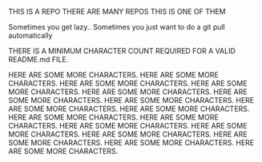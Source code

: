 THIS IS A REPO
THERE ARE MANY REPOS
THIS IS ONE OF THEM

Sometimes you get lazy.. Sometimes you just want to do a git pull automatically

THERE IS A MINIMUM CHARACTER COUNT REQUIRED FOR A VALID README.md FILE.


HERE ARE SOME MORE CHARACTERS.
HERE ARE SOME MORE CHARACTERS.
HERE ARE SOME MORE CHARACTERS.
HERE ARE SOME MORE CHARACTERS.
HERE ARE SOME MORE CHARACTERS.
HERE ARE SOME MORE CHARACTERS.
HERE ARE SOME MORE CHARACTERS.
HERE ARE SOME MORE CHARACTERS.
HERE ARE SOME MORE CHARACTERS.
HERE ARE SOME MORE CHARACTERS.
HERE ARE SOME MORE CHARACTERS.
HERE ARE SOME MORE CHARACTERS.
HERE ARE SOME MORE CHARACTERS.
HERE ARE SOME MORE CHARACTERS.
HERE ARE SOME MORE CHARACTERS.
HERE ARE SOME MORE CHARACTERS.
HERE ARE SOME MORE CHARACTERS.
